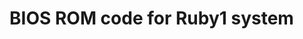 <!--

     Tete
      is
   Illuminati

      (^)

      ###
     ##^##
    ##^#^##
   #########
  ###########
 #############
###############
-->


<!--<p align="left">
<img src="https://img.shields.io/badge/Variant-VEX%20V5%20pros-important">
<!--<a href="https://discord.gg/"><img src="https://img.shields.io/badge/Discord Server-down-important">
</a></p>-->

# **BIOS ROM code for Ruby1 system**

<!--
     ###
     ###
     ###
    #####
   ####### 
  ## ### ##
 ##  ###  ##
##   ###   ##
-->

<!-- <a href="./documentation"><h3>More Info in The Documentation.</h3></a>
<h3>More Documentation Comeing Soon.</h3> -->
